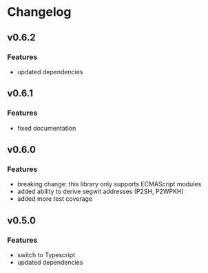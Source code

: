 # Changelog

## v0.6.2
### Features
- updated dependencies

## v0.6.1
### Features
- fixed documentation

## v0.6.0
### Features
- breaking change: this library only supports ECMAScript modules
- added ability to derive segwit addresses (P2SH, P2WPKH)
- added more test coverage

## v0.5.0
### Features
- switch to Typescript
- updated dependencies
